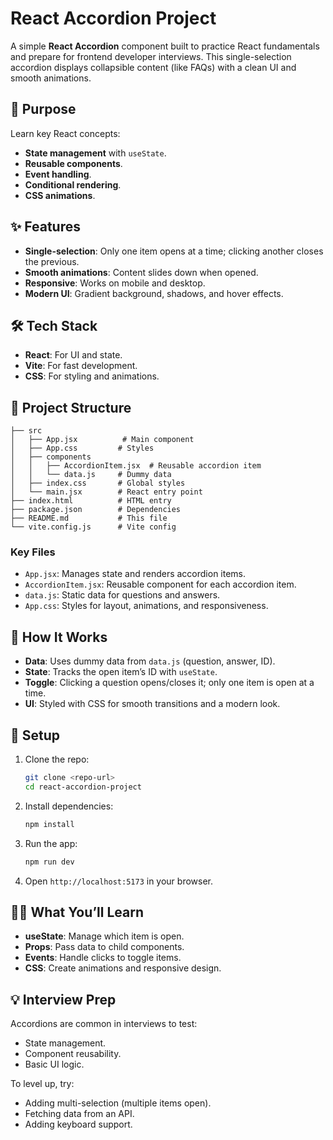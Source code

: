 # React Accordion Project

A simple **React Accordion** component built to practice React fundamentals and prepare for frontend developer interviews. This single-selection accordion displays collapsible content (like FAQs) with a clean UI and smooth animations.

## 🎯 Purpose
Learn key React concepts:
- **State management** with `useState`.
- **Reusable components**.
- **Event handling**.
- **Conditional rendering**.
- **CSS animations**.

## ✨ Features
- **Single-selection**: Only one item opens at a time; clicking another closes the previous.
- **Smooth animations**: Content slides down when opened.
- **Responsive**: Works on mobile and desktop.
- **Modern UI**: Gradient background, shadows, and hover effects.

## 🛠️ Tech Stack
- **React**: For UI and state.
- **Vite**: For fast development.
- **CSS**: For styling and animations.

## 📂 Project Structure
```
├── src
│   ├── App.jsx          # Main component
│   ├── App.css         # Styles
│   ├── components
│   │   ├── AccordionItem.jsx  # Reusable accordion item
│   │   └── data.js     # Dummy data
│   ├── index.css       # Global styles
│   └── main.jsx        # React entry point
├── index.html          # HTML entry
├── package.json        # Dependencies
├── README.md           # This file
└── vite.config.js      # Vite config
```

### Key Files
- `App.jsx`: Manages state and renders accordion items.
- `AccordionItem.jsx`: Reusable component for each accordion item.
- `data.js`: Static data for questions and answers.
- `App.css`: Styles for layout, animations, and responsiveness.

## 🔑 How It Works
- **Data**: Uses dummy data from `data.js` (question, answer, ID).
- **State**: Tracks the open item’s ID with `useState`.
- **Toggle**: Clicking a question opens/closes it; only one item is open at a time.
- **UI**: Styled with CSS for smooth transitions and a modern look.

## 🚀 Setup
1. Clone the repo:
   ```bash
   git clone <repo-url>
   cd react-accordion-project
   ```
2. Install dependencies:
   ```bash
   npm install
   ```
3. Run the app:
   ```bash
   npm run dev
   ```
4. Open `http://localhost:5173` in your browser.

## 🧑‍💻 What You’ll Learn
- **useState**: Manage which item is open.
- **Props**: Pass data to child components.
- **Events**: Handle clicks to toggle items.
- **CSS**: Create animations and responsive design.

## 💡 Interview Prep
Accordions are common in interviews to test:
- State management.
- Component reusability.
- Basic UI logic.

To level up, try:
- Adding multi-selection (multiple items open).
- Fetching data from an API.
- Adding keyboard support.

